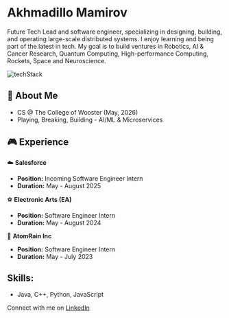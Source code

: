 # Akhmadillo Mamirov
Future Tech Lead and software engineer, specializing in designing, building, and operating large-scale distributed systems. I enjoy learning and being part of the latest in tech. My goal is to build ventures in Robotics, AI & Cancer Research, Quantum Computing, High-performance Computing, Rockets, Space and Neuroscience.

![techStack](https://github.com/akhmadmamirov/akhmadmamirov/assets/105142060/04914f33-870e-4fd1-9913-be4aff89f716)

## 🐳 About Me
- CS @ The College of Wooster (May, 2026)
- Playing, Breaking, Building - AI/ML & Microservices
  
## 🎮 Experience
☁️ **Salesforce**
   - **Position:** Incoming Software Engineer Intern
   - **Duration:** May - August 2025

⚽ **Electronic Arts (EA)**
   - **Position:** Software Engineer Intern
   - **Duration:** May - August 2024

🌟 **AtomRain Inc**
   - **Position:** Software Engineer Intern
   - **Duration:** May - July 2023

## Skills:
- Java, C++, Python, JavaScript 

Connect with me on [LinkedIn](https://www.linkedin.com/in/akhmadillomamirov/)

